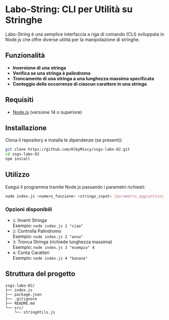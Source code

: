 # Labo-String: CLI per Utilità su Stringhe

Labo-String è una semplice interfaccia a riga di comando (CLI) sviluppata in Node.js che offre diverse utilità per la manipolazione di stringhe.

## Funzionalità

- **Inversione di una stringa**
- **Verifica se una stringa è palindroma**
- **Troncamento di una stringa a una lunghezza massima specificata**
- **Conteggio delle occorrenze di ciascun carattere in una stringa**

## Requisiti

- [Node.js](https://nodejs.org/) (versione 14 o superiore)

## Installazione

Clona il repository e installa le dipendenze (se presenti):

```bash
git clone https://github.com/AlbyMiscy/ssgs-labo-02.git
cd ssgs-labo-02
npm install
```

## Utilizzo

Esegui il programma tramite Node.js passando i parametri richiesti:

```bash
node index.js <numero_funzione> <stringa_input> [parametro_aggiuntivo]
```

### Opzioni disponibili

- `1`: Inverti Stringa  
  Esempio: `node index.js 1 "ciao"`
- `2`: Controlla Palindromo  
  Esempio: `node index.js 2 "anna"`
- `3`: Tronca Stringa (richiede lunghezza massima)  
  Esempio: `node index.js 3 "esempio" 4`
- `4`: Conta Caratteri  
  Esempio: `node index.js 4 "banana"`

## Struttura del progetto

```
ssgs-labo-02/
├── index.js
├── package.json
├── .gitignore
├── README.md
└── src/
    └── stringUtils.js
```